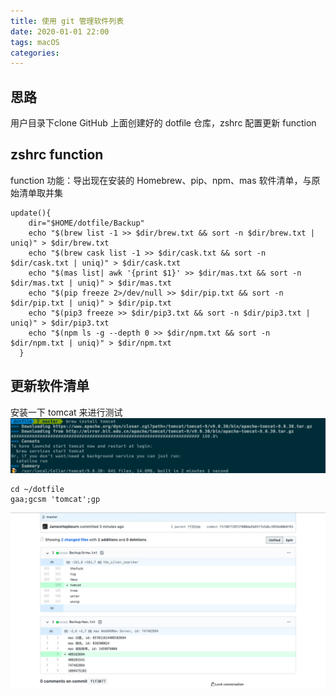 ```yaml
---
title: 使用 git 管理软件列表
date: 2020-01-01 22:00
tags: macOS
categories: 
---
```


## 思路
用户目录下clone GitHub 上面创建好的 dotfile 仓库，zshrc 配置更新 function

<!-- more -->

## zshrc function
function 功能：导出现在安装的 Homebrew、pip、npm、mas 软件清单，与原始清单取并集

```
update(){
    dir="$HOME/dotfile/Backup"
    echo "$(brew list -1 >> $dir/brew.txt && sort -n $dir/brew.txt | uniq)" > $dir/brew.txt
    echo "$(brew cask list -1 >> $dir/cask.txt && sort -n $dir/cask.txt | uniq)" > $dir/cask.txt
    echo "$(mas list| awk '{print $1}' >> $dir/mas.txt && sort -n $dir/mas.txt | uniq)" > $dir/mas.txt
    echo "$(pip freeze 2>/dev/null >> $dir/pip.txt && sort -n $dir/pip.txt | uniq)" > $dir/pip.txt
    echo "$(pip3 freeze >> $dir/pip3.txt && sort -n $dir/pip3.txt | uniq)" > $dir/pip3.txt
    echo "$(npm ls -g --depth 0 >> $dir/npm.txt && sort -n $dir/npm.txt | uniq)" > $dir/npm.txt
  }
```

## 更新软件清单
安装一下 tomcat 来进行测试
![](/media/brewtomcat.png)

```
cd ~/dotfile
gaa;gcsm 'tomcat';gp 
```

![](/media/gittomcat.png)
